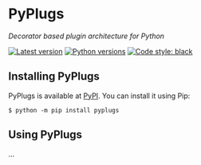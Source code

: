 # PyPlugs

_Decorator based plugin architecture for Python_

[![Latest version](https://img.shields.io/pypi/v/pyplugs.svg)](https://pypi.org/project/pyplugs/)
[![Python versions](https://img.shields.io/pypi/pyversions/pyplugs.svg)](https://pypi.org/project/pyplugs/)
[![Code style: black](https://img.shields.io/badge/code%20style-black-000000.svg)](https://github.com/ambv/black)


## Installing PyPlugs

PyPlugs is available at [PyPI](https://pypi.org/project/pyplugs/). You can install it using Pip:

    $ python -m pip install pyplugs


## Using PyPlugs

...